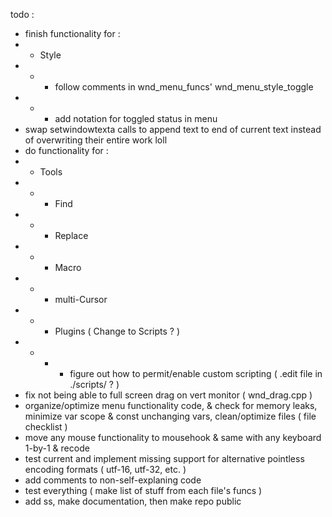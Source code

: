 todo :
- finish functionality for :
- - Style
- - - follow comments in wnd_menu_funcs' wnd_menu_style_toggle
- - - add notation for toggled status in menu
- swap setwindowtexta calls to append text to end of current text instead of overwriting their entire work loll
- do functionality for :
- - Tools
- - - Find
- - - Replace
- - - Macro
- - - multi-Cursor
- - - Plugins ( Change to Scripts ? )
- - - - figure out how to permit/enable custom scripting ( .edit file in ./scripts/ ? )
- fix not being able to full screen drag on vert monitor ( wnd_drag.cpp )
- organize/optimize menu functionality code, & check for memory leaks, minimize var scope & const unchanging vars, clean/optimize files ( file checklist )
- move any mouse functionality to mousehook & same with any keyboard 1-by-1 & recode
- test current and implement missing support for alternative pointless encoding formats ( utf-16, utf-32, etc. )
- add comments to non-self-explaning code
- test everything ( make list of stuff from each file's funcs )
- add ss, make documentation, then make repo public
